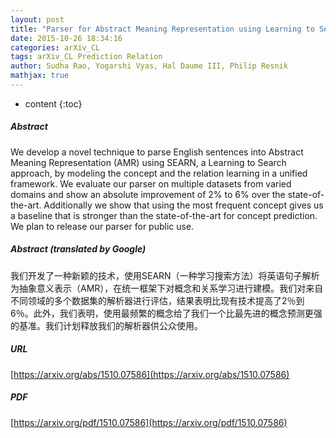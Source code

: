 ```yaml
---
layout: post
title: "Parser for Abstract Meaning Representation using Learning to Search"
date: 2015-10-26 18:34:16
categories: arXiv_CL
tags: arXiv_CL Prediction Relation
author: Sudha Rao, Yogarshi Vyas, Hal Daume III, Philip Resnik
mathjax: true
---
```


* content
{:toc}

##### Abstract
We develop a novel technique to parse English sentences into Abstract Meaning Representation (AMR) using SEARN, a Learning to Search approach, by modeling the concept and the relation learning in a unified framework. We evaluate our parser on multiple datasets from varied domains and show an absolute improvement of 2% to 6% over the state-of-the-art. Additionally we show that using the most frequent concept gives us a baseline that is stronger than the state-of-the-art for concept prediction. We plan to release our parser for public use.

##### Abstract (translated by Google)
我们开发了一种新颖的技术，使用SEARN（一种学习搜索方法）将英语句子解析为抽象意义表示（AMR），在统一框架下对概念和关系学习进行建模。我们对来自不同领域的多个数据集的解析器进行评估，结果表明比现有技术提高了2％到6％。此外，我们表明，使用最频繁的概念给了我们一个比最先进的概念预测更强的基准。我们计划释放我们的解析器供公众使用。

##### URL
[https://arxiv.org/abs/1510.07586](https://arxiv.org/abs/1510.07586)

##### PDF
[https://arxiv.org/pdf/1510.07586](https://arxiv.org/pdf/1510.07586)

